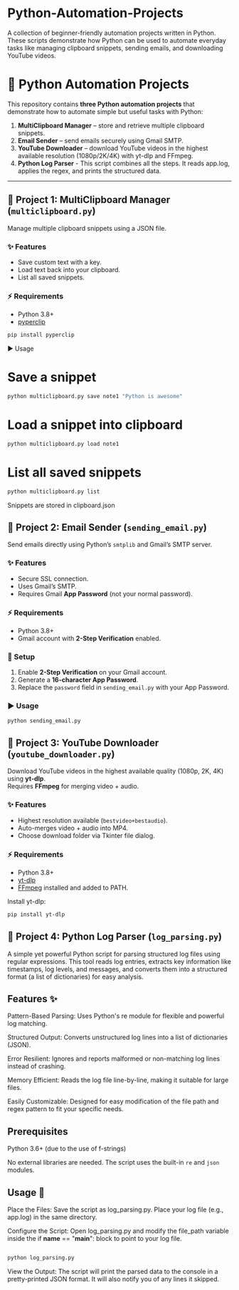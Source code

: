 # Python-Automation-Projects

A collection of beginner-friendly automation projects written in Python. These scripts demonstrate how Python can be used to automate everyday tasks like managing clipboard snippets, sending emails, and downloading YouTube videos.

# 🐍 Python Automation Projects

This repository contains **three Python automation projects** that demonstrate how to automate simple but useful tasks with Python:

1. **MultiClipboard Manager** – store and retrieve multiple clipboard snippets.  
2. **Email Sender** – send emails securely using Gmail SMTP.  
3. **YouTube Downloader** – download YouTube videos in the highest available resolution (1080p/2K/4K) with yt-dlp and FFmpeg.
4. **Python Log Parser** -  This script combines all the steps. It reads app.log, applies the regex, and prints the structured data.

---

## 📂 Project 1: MultiClipboard Manager (`multiclipboard.py`)

Manage multiple clipboard snippets using a JSON file.

### ✨ Features
- Save custom text with a key.
- Load text back into your clipboard.
- List all saved snippets.

### ⚡ Requirements
- Python 3.8+
- [pyperclip](https://pypi.org/project/pyperclip/)

```bash
pip install pyperclip
```

▶️ Usage
# Save a snippet
```bash
python multiclipboard.py save note1 "Python is awesome"
```

# Load a snippet into clipboard
```bash
python multiclipboard.py load note1
```

# List all saved snippets
```bash
python multiclipboard.py list
```

Snippets are stored in clipboard.json

## 📂 Project 2: Email Sender (`sending_email.py`)

Send emails directly using Python’s `smtplib` and Gmail’s SMTP server.

### ✨ Features
- Secure SSL connection.  
- Uses Gmail’s SMTP.  
- Requires Gmail **App Password** (not your normal password).  

### ⚡ Requirements
- Python 3.8+  
- Gmail account with **2-Step Verification** enabled.  

### 🔐 Setup
1. Enable **2-Step Verification** on your Gmail account.  
2. Generate a **16-character App Password**.  
3. Replace the `password` field in `sending_email.py` with your App Password.  

### ▶️ Usage
```bash
python sending_email.py
```

## 📂 Project 3: YouTube Downloader (`youtube_downloader.py`)

Download YouTube videos in the highest available quality (1080p, 2K, 4K) using **yt-dlp**.  
Requires **FFmpeg** for merging video + audio.

### ✨ Features
- Highest resolution available (`bestvideo+bestaudio`).  
- Auto-merges video + audio into MP4.  
- Choose download folder via Tkinter file dialog.  

### ⚡ Requirements
- Python 3.8+  
- [yt-dlp](https://pypi.org/project/yt-dlp/)  
- [FFmpeg](https://ffmpeg.org/) installed and added to PATH.  

Install yt-dlp:
```bash
pip install yt-dlp
```

## 📂 Project 4: Python Log Parser (`log_parsing.py`)

A simple yet powerful Python script for parsing structured log files using regular expressions. This tool reads log entries, extracts key information like timestamps, log levels, and messages, and converts them into a structured format (a list of dictionaries) for easy analysis.

## Features ✨
Pattern-Based Parsing: Uses Python's re module for flexible and powerful log matching.

Structured Output: Converts unstructured log lines into a list of dictionaries (JSON).

Error Resilient: Ignores and reports malformed or non-matching log lines instead of crashing.

Memory Efficient: Reads the log file line-by-line, making it suitable for large files.

Easily Customizable: Designed for easy modification of the file path and regex pattern to fit your specific needs.

## Prerequisites
Python 3.6+ (due to the use of f-strings)

No external libraries are needed. The script uses the built-in ``` re ``` and ``` json ``` modules.

## Usage 🚀
Place the Files: Save the script as log_parsing.py. Place your log file (e.g., app.log) in the same directory.

Configure the Script: Open log_parsing.py and modify the file_path variable inside the if __name__ == "__main__": block to point to your log file.

```bash

python log_parsing.py
```
View the Output: The script will print the parsed data to the console in a pretty-printed JSON format. It will also notify you of any lines it skipped.
